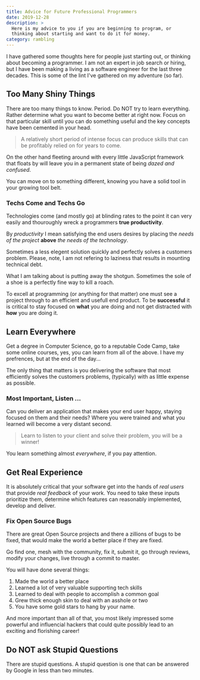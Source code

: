 ```yaml
---
title: Advice for Future Professional Programmers
date: 2019-12-28
description: >
  Here is my advice to you if you are beginning to program, or
  thinking about starting and want to do it for money. 
category: rambling
---
```


I have gathered some thoughts here for people just starting out, or
thinking about becoming a programmer. I am not an expert in job search
or hiring,
but I have been making a living as a software engineer for the last
three decades. This is some of the lint I've gathered on my adventure
(so far).
<!--more-->

## Too Many Shiny Things

There are too many things to know. Period. Do NOT try to learn
everything. Rather determine what you want to become better at right
now. Focus on that particular skill until you can do something useful
and the key concepts have been cemented in your head.

> A relatively short period of intense focus can produce skills
> that can be profitably relied on for years to come.

On the other hand fleeting around with every little JavaScript
framework that floats by will leave you in a permanent state of being
_dazed and confused_. 

You can move on to something different, knowing you have a solid tool
in your growing tool belt.

### Techs Come and Techs Go

Technologies come (and mostly go) at blinding rates to the point it
can very easily and thouroughly wreck a programmers **true
productivity**. 

By _productivity_ I mean satisfying the end users desires by placing
the _needs of the project_ **above** _the needs of the technology_. 

Sometimes a less elegent solution quickly and perfectly solves a
customers problem. Please, note, I am not refering to laziness that
results in mounting technical debt. 

What I am talking about is putting away the shotgun. Sometimes the
sole of a shoe is a perfectly fine way to kill a roach.

To excell at programming (or anything for that matter) one must see a
project through to an efficient and usefull end product.  To be
**successful** it is critical to stay focused on **what** you are
doing and not get distracted with **how** you are doing it.

## Learn Everywhere

Get a degree in Computer Science, go to a reputable Code Camp, take
some online courses, yes, you can learn from all of the above. I have
my prefrences, but at the end of the day...

The only thing that matters is you delivering the software that most
efficiently solves the customers problems, (typically) with as little
expense as possible.

### Most Important, Listen ...

Can you deliver an application that makes your end user happy, staying
focused on them and their needs?  Where you were trained and what you
learned will become a very distant second.

> Learn to listen to your client and solve their problem, you will be
> a winner!

You learn something almost _everywhere_, if you pay attention.

## Get Real Experience

It is absolutely critical that your software get into the hands of
_real users_ that provide _real feedback_ of your work. You need to
take these inputs prioritize them, determine which features can
reasonably implemented, develop and deliver.

### Fix Open Source Bugs

There are great Open Source projects and there a zillions of bugs to
be fixed, that would make the world a better place if they are fixed.

Go find one, mesh with the community, fix it, submit it, go through
reviews, modify your changes, live through a commit to master.

You will have done several things:

1. Made the world a better place
2. Learned a lot of very valuable supporting tech skills
3. Learned to deal with people to accomplish a common goal
4. Grew thick enough skin to deal with an asshole or two
5. You have some gold stars to hang by your name.

And more important than all of that, you most likely impressed some
powerful and influencial hackers that could quite possibly lead to an
exciting and florishing career!

## Do NOT ask Stupid Questions

There are stupid questions. A stupid question is one that can be
answered by Google in less than two minutes.
